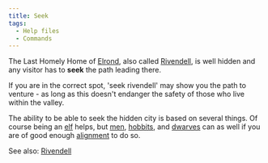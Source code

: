 ```yaml
---
title: Seek
tags:
  - Help files
  - Commands
---
```

The Last Homely Home of [Elrond](Elrond "wikilink"), also called
[Rivendell](Rivendell "wikilink"), is well hidden and any visitor has to
**seek** the path leading there.

If you are in the correct spot, 'seek rivendell' may show you the path
to venture - as long as this doesn't endanger the safety of those who
live within the valley.

The ability to be able to seek the hidden city is based on several
things. Of course being an [elf](elf "wikilink") helps, but
[men](man "wikilink"), [hobbits](hobbit "wikilink"), and
[dwarves](dwarf "wikilink") can as well if you are of good enough
[alignment](alignment "wikilink") to do so.

See also: [Rivendell](Rivendell "wikilink")
